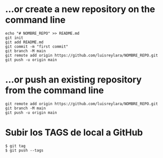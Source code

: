 
# …or create a new repository on the command line
```
echo "# NOMBRE_REPO" >> README.md
git init
git add README.md
git commit -m "first commit"
git branch -M main
git remote add origin https://github.com/luisreylara/NOMBRE_REPO.git
git push -u origin main
```
# …or push an existing repository from the command line
```
git remote add origin https://github.com/luisreylara/NOMBRE_REPO.git
git branch -M main
git push -u origin main
```
# Subir los TAGS de local a GitHub
```
$ git tag
$ git push --tags
```
